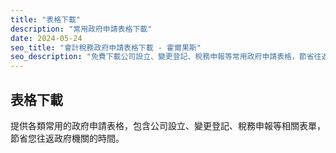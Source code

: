 ```yaml
---
title: "表格下載"
description: "常用政府申請表格下載"
date: 2024-05-24
seo_title: "會計稅務政府申請表格下載 - 霍爾果斯"
seo_description: "免費下載公司設立、變更登記、稅務申報等常用政府申請表格，節省往返政府機關的時間。立即下載 https://horgoscpa.com/downloads/forms/"
---
```


## 表格下載

提供各類常用的政府申請表格，包含公司設立、變更登記、稅務申報等相關表單，節省您往返政府機關的時間。